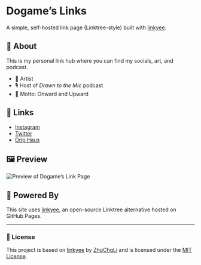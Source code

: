 # Dogame’s Links

A simple, self-hosted link page (Linktree-style) built with [linkyee](https://github.com/ZhgChgLi/linkyee).

## 🌱 About

This is my personal link hub where you can find my socials, art, and podcast.

- 🎨 Artist  
- 🎙️ Host of *Drawn to the Mic* podcast  
- 🥕 Motto: Onward and Upward  

## 🔗 Links

- [Instagram](https://www.instagram.com/Dogame__)  
- [Twitter](https://twitter.com/Dogame_)  
- [Drip Haus](https://drip.haus/dogame)  

## 🖼️ Preview

![Preview of Dogame’s Link Page](https://dogame-art.github.io/image0.jpeg)

## 🚀 Powered By

This site uses [linkyee](https://github.com/ZhgChgLi/linkyee), an open-source Linktree alternative hosted on GitHub Pages.  

---

### 📜 License

This project is based on [linkyee](https://github.com/ZhgChgLi/linkyee) by [ZhgChgLi](https://github.com/ZhgChgLi) and is licensed under the [MIT License](./LICENSE).  
